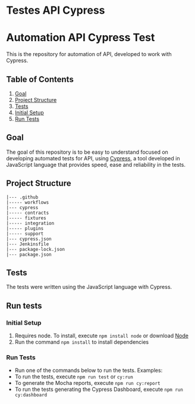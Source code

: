 # Testes API Cypress

# Automation API Cypress Test

This is the repository for automation of API, developed to work with Cypress.

## Table of Contents

1. [Goal](#goal)
2. [Project Structure](#project-structure)
3. [Tests](#tests)
4. [Initial Setup](#initial-setup)
5. [Run Tests](#run-tests)

## Goal

The goal of this repository is to be easy to understand focused on developing automated tests for API, using [Cypress](https://www.cypress.io/), a tool developed in JavaScript language that provides speed, ease and reliability in the tests.

## Project Structure

```
|--- .github
|----- workflows
|--- cypress
|----- contracts
|----- fixtures
|----- integration
|----- plugins
|----- support
|--- cypress.json
|--- Jenkinsfile
|--- package-lock.json
|--- package.json
```

## Tests

The tests were written using the JavaScript language with Cypress.

## Run tests

### Initial Setup

1. Requires node. To install, execute `npm install node` or download [Node](https://nodejs.org/en/download/)
2. Run the command `npm install` to install dependencies

### Run Tests

- Run one of the commands below to run the tests.
  Examples:
- To run the tests, execute `npm run test` or `cy:run`
- To generate the Mocha reports, execute `npm run cy:report`
- To run the tests generating the Cypress Dashboard, execute `npm run cy:dashboard`
<p>